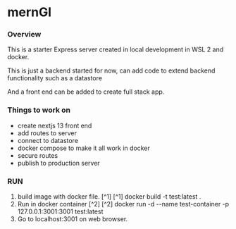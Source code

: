 # mernGl
### Overview
This is a starter Express server created in local development in WSL 2 and docker.

This is just a backend started for now, can add code to extend backend functionality such as a datastore

And a front end can be added to create full stack app.

### Things to work on

- create nextjs 13 front end
- add routes to server
- connect to datastore
- docker compose to make it all work in docker
- secure routes
- publish to production server


### RUN

1. build image with docker file. [^1]
[^1] docker build -t test:latest .
2. Run in docker container [^2]
[^2] docker run -d --name test-container -p 127.0.0.1:3001:3001 test:latest
3. Go to localhost:3001 on web browser.

